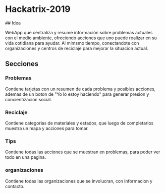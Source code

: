 # Hackatrix-2019

## Idea

WebApp que centraliza y resume información sobre problemas actuales con el medio ambiente, ofreciendo acciones que uno puede realizar en su vida cotidiana para ayudar. Al mimsmo tiempo, conectandote con organizaciones y centros de reciclaje para mejorar la situacion actual.

## Secciones

### Problemas

Contiene tarjetas con un resumen de cada problema y posibles acciones, ademas de un boton de "Yo lo estoy haciendo" para generar presion y concientizacion social.

### Reciclaje

Contiene categorias de materiales y estados, que luego de completarlos muestra un mapa y acciones para tomar.

### Tips

Contiene todas las acciones que se muestran en problemas, para poder ver todo en una pagina.

### organizaciones

Contiene todas las organizaciones que se involucran, con informacion y contacto.
